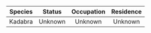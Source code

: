 |Species|Status|Occupation|Residence|
|:-:|:-:|:-:|:-:|
| Kadabra | Unknown | Unknown | Unknown |
<br/>